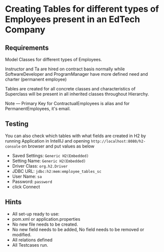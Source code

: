 # Creating Tables for different types of Employees present in an EdTech Company

## Requirements

Model Classes for different types of Employees.

Instructor and Ta are hired on contract basis normally while SoftwareDeveloper and ProgramManager have more defined need and charter (permanent employee)

Tables are created for all concrete classes and characteristics of Superclass will be present in all inherited classes throughout Hierarchy.

Note — Primary Key for ContractualEmployees is alias and for PermanentEmployees, it's email.

## Testing

You can also check which tables with what fields are created in H2 by running Application in IntellIJ and opening  `http://localhost:8080/h2-console` on browser and put values as below
- Saved Settings: `Generic H2(Embedded)`
- Setting Name: `Generic H2(Embedded)`
- Driver Class: `org.h2.Driver`
- JDBC URL: `jdbc:h2:mem:employee_tables_sc`
- User Name: `sa`
- Password: `password`
- click Connect

## Hints

- All set-up ready to use:
- pom.xml or application.properties
- No new file needs to be created.
- No new field needs to be added, No field needs to be removed or modified.
- All relations defined 
- All Testcases run.
